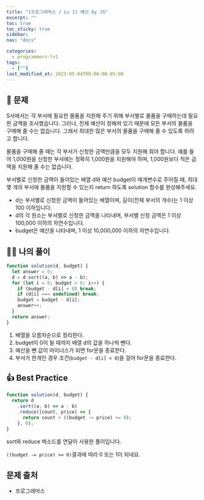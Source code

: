 ```yaml
---
title: "[프로그래머스 / Lv 1] 예산 by JS"
excerpt: ""
toc: true
toc_sticky: true
sidebar:
nav: "docs"

categories:
  - programmers-lv1
tags:
  - [""]
last_modified_at: 2023-05-04T08:06:00-05:00
---
```


## 📄 문제

S사에서는 각 부서에 필요한 물품을 지원해 주기 위해 부서별로 물품을 구매하는데 필요한 금액을 조사했습니다. 그러나, 전체 예산이 정해져 있기 때문에 모든 부서의 물품을 구매해 줄 수는 없습니다. 그래서 최대한 많은 부서의 물품을 구매해 줄 수 있도록 하려고 합니다.

물품을 구매해 줄 때는 각 부서가 신청한 금액만큼을 모두 지원해 줘야 합니다. 예를 들어 1,000원을 신청한 부서에는 정확히 1,000원을 지원해야 하며, 1,000원보다 적은 금액을 지원해 줄 수는 없습니다.

부서별로 신청한 금액이 들어있는 배열 d와 예산 budget이 매개변수로 주어질 때, 최대 몇 개의 부서에 물품을 지원할 수 있는지 return 하도록 solution 함수를 완성해주세요.

- d는 부서별로 신청한 금액이 들어있는 배열이며, 길이(전체 부서의 개수)는 1 이상 100 이하입니다.
- d의 각 원소는 부서별로 신청한 금액을 나타내며, 부서별 신청 금액은 1 이상 100,000 이하의 자연수입니다.
- budget은 예산을 나타내며, 1 이상 10,000,000 이하의 자연수입니다.

## 🙋‍♀️ 나의 풀이

```js
function solution(d, budget) {
  let answer = 0;
  d = d.sort((a, b) => a - b);
  for (let i = 0; budget > 0; i++) {
    if (budget - d[i] < 0) break;
    if (d[i] === undefined) break;
    budget = budget - d[i];
    answer++;
  }
  return answer;
}
```

1. 배열을 오름차순으로 정리한다.
2. budget이 0이 될 때까지 배열 d의 값을 하나씩 뺀다.
3. 예산을 뺀 값이 마이너스가 되면 for문을 종료한다.
4. 부서가 한개인 경우 조건(`budget - d[i] < 0`)을 걸어 for문을 종료한다.

## 👍 Best Practice

```js
function solution(d, budget) {
  return d
    .sort((a, b) => a - b)
    .reduce((count, price) => {
      return count + ((budget -= price) >= 0);
    }, 0);
}
```

sort와 reduce 메소드를 연달아 사용한 풀이입니다.

`((budget -= price) >= 0)`결과에 따라 0 또는 1이 되네요.

## 문제 출처

- 프로그래머스
